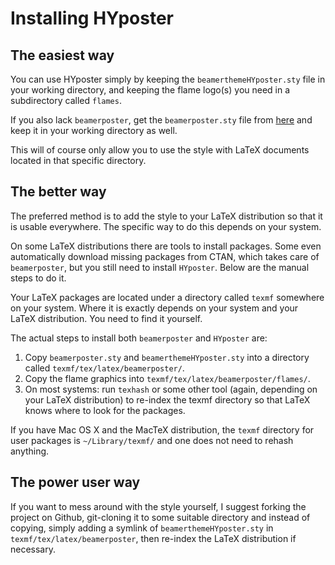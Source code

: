 # Installing HYposter

## The easiest way

You can use HYposter simply by keeping the `beamerthemeHYposter.sty` file in your
working directory, and keeping the flame logo(s) you need in a subdirectory called 
`flames`.

If you also lack `beamerposter`, get the `beamerposter.sty` file from [here] and
keep it in your working directory as well.

This will of course only allow you to use the style with LaTeX documents located in
that specific directory.

[here]: http://www-i6.informatik.rwth-aachen.de/~dreuw/latexbeamerposter.php

## The better way

The preferred method is to add the style to your LaTeX distribution so that
it is usable everywhere. The specific way to do this depends on your system.

On some LaTeX distributions there are tools to install packages. Some even
automatically download missing packages from CTAN, which takes care of
`beamerposter`, but you still need to install `HYposter`. Below are the manual
steps to do it.

Your LaTeX packages are located under a directory called `texmf` somewhere
on your system. Where it is exactly depends on your system and your 
LaTeX distribution. You need to find it yourself.

The actual steps to install both `beamerposter` and `HYposter` are:

1. Copy `beamerposter.sty` and `beamerthemeHYposter.sty` into a directory called `texmf/tex/latex/beamerposter/`. 
2. Copy the flame graphics into `texmf/tex/latex/beamerposter/flames/`. 
3. On most systems: run `texhash` or some other tool (again, depending on your
LaTeX distribution) to re-index the texmf directory so that LaTeX knows where to
look for the packages.

If you have Mac OS X and the MacTeX distribution, the `texmf` directory for user
packages is `~/Library/texmf/` and one does not need to rehash anything.

## The power user way

If you want to mess around with the style yourself, I suggest forking
the project on Github, git-cloning it to some suitable directory and instead of
copying, simply adding a symlink of `beamerthemeHYposter.sty` in `texmf/tex/latex/beamerposter`,
then re-index the LaTeX distribution if necessary.